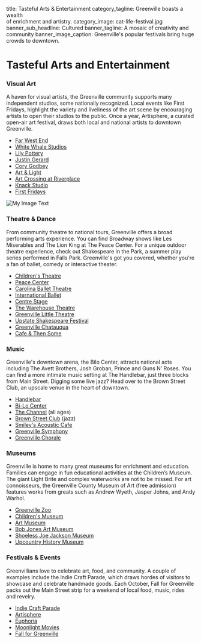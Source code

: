 title: Tasteful Arts & Entertainment
category_tagline: Greenville boasts a wealth<br> of enrichment and artistry.
category_image: cat-life-festival.jpg
banner_sub_headline: Cultured
banner_tagline: A mosaic of creativity and community
banner_image_caption: Greenville's popular festivals bring huge crowds to downtown.

# Tasteful Arts and Entertainment

### Visual Art
A haven for visual artists, the Greenville community supports many independent studios, some nationally recognized. Local events like First Fridays, highlight the variety and liveliness of the art scene by encouraging artists to open their studios to the public. Once a year, Artisphere, a curated open-air art festival, draws both local and national artists to downtown Greenville.

* [Far West End](http://thefarwestend.com/)
* [White Whale Studios](http://www.whitewhalestudios.com/)
* [Lily Pottery](http://lilypottery.blogspot.com/)
* [Justin Gerard](http://www.justingerard.com/)
* [Cory Godbey](http://coreygodbey.com)
* [Art & Light](http://www.artandlightgallery.com/)
* [Art Crossing at Riverplace](http://www.artcrossing.org/)
* [Knack Studio](http://www.knackstudios.com/)
* [First Fridays](http://www.firstfridaysonline.com/)

![My Image Text](/images/article-images/CarolinaBallet.jpg "Carolina Ballet") 
### Theatre & Dance
From community theatre to national tours, Greenville offers a broad performing arts experience. You can find Broadway shows like Les Miserables and The Lion King at The Peace Center. For a unique outdoor theatre experience, check out Shakespeare in the Park, a summer play series performed in Falls Park. Greenville's got you covered, whether you're a fan of ballet, comedy or interactive theater.

* [Children's Theatre](http://www.scchildrenstheatre.org)
* [Peace Center](http://www.peacecenter.org)
* [Carolina Ballet Theatre](http://www.carolinaballet.org)
* [International Ballet](http://internationalballetacademy.net)
* [Centre Stage](http://www.centrestage.org)
* [The Warehouse Theatre](http://www.warehousetheatre.com)
* [Greenville Little Theatre](http://www.greenvillelittletheatre.org)
* [Upstate Shakespeare Festival](http://upstateshakespearefestival.org)
* [Greenville Chatauqua](http://greenvillechautauqua.org)
* [Cafe & Then Some](http://www.cafeats.com)

### Music
Greenville's downtown arena, the Bilo Center, attracts national acts including The Avett Brothers, Josh Groban, Prince and Guns N’ Roses. You can find a more intimate music setting at The Handlebar, just three blocks from Main Street. Digging some live jazz? Head over to the Brown Street Club, an upscale venue in the heart of downtown.

* [Handlebar](http://www.handlebar-online.com)
* [Bi-Lo Center](http://www.bilocenter.com)
* [The Channel](http://http://www.thechannelonline.org/) (all ages)
* [Brown Street Club](http://brownstreetclub.com) (jazz)
* [Smiley's Acoustic Cafe](http://www.smileysacousticcafe.com)
* [Greenville Symphony](http://www.greenvillesymphony.org)
* [Greenville Chorale](http://www.greenvillechorale.com)

### Museums
Greenville is home to many great museums for enrichment and education. Families can engage in fun educational activities at the Children’s Museum. The giant Light Brite and complex waterworks are not to be missed. For art connoisseurs, the Greenville County Museum of Art (free admission) features works from greats such as Andrew Wyeth, Jasper Johns, and Andy Warhol.

* [Greenville Zoo](http://www.greenvillezoo.com)
* [Children's Museum](http://www.tcmgreenvillesc.org)
* [Art Museum](http://greenvillemuseum.org)
* [Bob Jones Art Museum](http://www.bjumg.org)
* [Shoeless Joe Jackson Museum](http://www.shoelessjoejackson.org)
* [Upcountry History Museum](http://www.upcountryhistory.org)

### Festivals & Events 
Greenvillians love to celebrate art, food, and community. A couple of examples include the Indie Craft Parade, which draws hordes of visitors to showcase and celebrate handmade goods. Each October, Fall for Greenville packs out the Main Street strip for a weekend of local food, music, rides and revelry.

* [Indie Craft Parade](http://indiecraftparade.com/)
* [Artisphere](http://www.artisphere.us/)
* [Euphoria](http://www.euphoriagreenville.com)
* [Moonlight Movies](http://www.greenvillesc.gov/PublicInfo_Events/MoonlightMovies.aspx)
* [Fall for Greenville](http://www.fallforgreenville.net)
